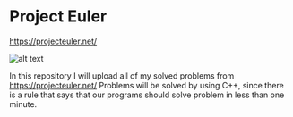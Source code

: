 # Project Euler

https://projecteuler.net/

![alt text](https://projecteuler.net/themes/20190310/logo_default.png)

In this repository I will upload all of my solved problems from https://projecteuler.net/ 
Problems will be solved by using C++, since there is a rule that says that our programs should solve problem in less than one minute.
